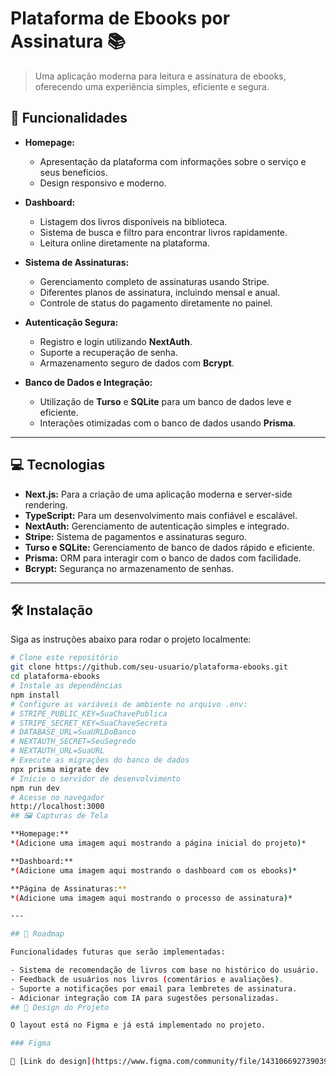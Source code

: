# Plataforma de Ebooks por Assinatura 📚  

> Uma aplicação moderna para leitura e assinatura de ebooks, oferecendo uma experiência simples, eficiente e segura.  

## 🚀 Funcionalidades  

- **Homepage:**
  - Apresentação da plataforma com informações sobre o serviço e seus benefícios.
  - Design responsivo e moderno.  

- **Dashboard:**
  - Listagem dos livros disponíveis na biblioteca.
  - Sistema de busca e filtro para encontrar livros rapidamente.
  - Leitura online diretamente na plataforma.

- **Sistema de Assinaturas:**
  - Gerenciamento completo de assinaturas usando Stripe.
  - Diferentes planos de assinatura, incluindo mensal e anual.
  - Controle de status do pagamento diretamente no painel.  

- **Autenticação Segura:**
  - Registro e login utilizando **NextAuth**.
  - Suporte a recuperação de senha.
  - Armazenamento seguro de dados com **Bcrypt**.  

- **Banco de Dados e Integração:**
  - Utilização de **Turso** e **SQLite** para um banco de dados leve e eficiente.
  - Interações otimizadas com o banco de dados usando **Prisma**.

---

## 💻 Tecnologias  

- **Next.js:** Para a criação de uma aplicação moderna e server-side rendering.
- **TypeScript:** Para um desenvolvimento mais confiável e escalável.
- **NextAuth:** Gerenciamento de autenticação simples e integrado.
- **Stripe:** Sistema de pagamentos e assinaturas seguro.
- **Turso e SQLite:** Gerenciamento de banco de dados rápido e eficiente.
- **Prisma:** ORM para interagir com o banco de dados com facilidade.
- **Bcrypt:** Segurança no armazenamento de senhas.  

---

## 🛠️ Instalação  

Siga as instruções abaixo para rodar o projeto localmente:  

```bash
# Clone este repositório
git clone https://github.com/seu-usuario/plataforma-ebooks.git
cd plataforma-ebooks
# Instale as dependências
npm install
# Configure as variáveis de ambiente no arquivo .env:
# STRIPE_PUBLIC_KEY=SuaChavePublica
# STRIPE_SECRET_KEY=SuaChaveSecreta
# DATABASE_URL=SuaURLDoBanco
# NEXTAUTH_SECRET=SeuSegredo
# NEXTAUTH_URL=SuaURL
# Execute as migrações do banco de dados
npx prisma migrate dev
# Inicie o servidor de desenvolvimento
npm run dev
# Acesse no navegador
http://localhost:3000
## 🖼️ Capturas de Tela  

**Homepage:**  
*(Adicione uma imagem aqui mostrando a página inicial do projeto)*  

**Dashboard:**  
*(Adicione uma imagem aqui mostrando o dashboard com os ebooks)*  

**Página de Assinaturas:**  
*(Adicione uma imagem aqui mostrando o processo de assinatura)*  

---

## 🚧 Roadmap  

Funcionalidades futuras que serão implementadas:  

- Sistema de recomendação de livros com base no histórico do usuário.  
- Feedback de usuários nos livros (comentários e avaliações).  
- Suporte a notificações por email para lembretes de assinatura.  
- Adicionar integração com IA para sugestões personalizadas.  
## 🎨 Design do Projeto

O layout está no Figma e já está implementado no projeto. 

### Figma

🔗 [Link do design](https://www.figma.com/community/file/1431066927390390144/mini-projeto-saas-autenticacao-com-nextauth-prisma-e-next-js-15)
